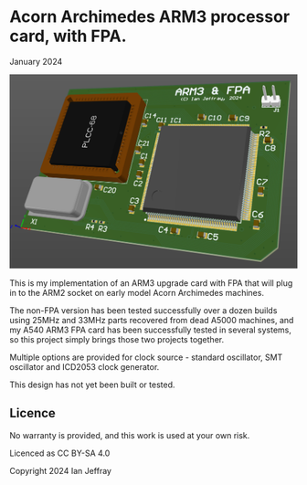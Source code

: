# Acorn Archimedes ARM3 processor card, with FPA.

January 2024


![3D View](Generated/Archimedes_ARM3_FPA_3D_View.PNG)

This is my implementation of an ARM3 upgrade card with FPA that will plug in to the ARM2 socket on early model Acorn Archimedes machines.

The non-FPA version has been tested successfully over a dozen builds using 25MHz and 33MHz parts recovered from dead A5000 machines, and my A540 ARM3 FPA card has been successfully tested in several systems, so this project simply brings those two projects together.

Multiple options are provided for clock source - standard oscillator, SMT oscillator and ICD2053 clock generator.

This design has not yet been built or tested.


## Licence

No warranty is provided, and this work is used at your own risk.  

Licenced as CC BY-SA 4.0

Copyright 2024 Ian Jeffray

